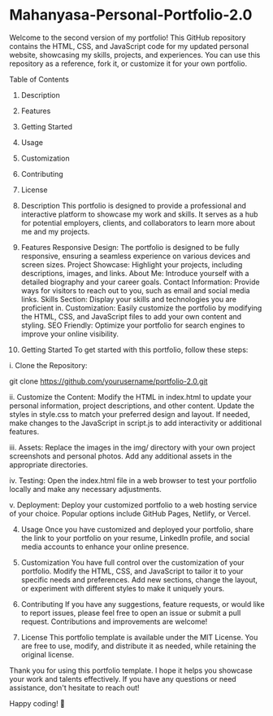 # Mahanyasa-Personal-Portfolio-2.0

Welcome to the second version of my portfolio! This GitHub repository contains the HTML, CSS, and JavaScript code for my updated personal website, showcasing my skills, projects, and experiences. You can use this repository as a reference, fork it, or customize it for your own portfolio.

Table of Contents
1. Description
2. Features
3. Getting Started
4. Usage
5. Customization
6. Contributing
7. License

1. Description
This portfolio is designed to provide a professional and interactive platform to showcase my work and skills. It serves as a hub for potential employers, clients, and collaborators to learn more about me and my projects.

2. Features
Responsive Design: The portfolio is designed to be fully responsive, ensuring a seamless experience on various devices and screen sizes.
Project Showcase: Highlight your projects, including descriptions, images, and links.
About Me: Introduce yourself with a detailed biography and your career goals.
Contact Information: Provide ways for visitors to reach out to you, such as email and social media links.
Skills Section: Display your skills and technologies you are proficient in.
Customization: Easily customize the portfolio by modifying the HTML, CSS, and JavaScript files to add your own content and styling.
SEO Friendly: Optimize your portfolio for search engines to improve your online visibility.

3. Getting Started
To get started with this portfolio, follow these steps:

i. Clone the Repository:

git clone https://github.com/yourusername/portfolio-2.0.git

ii. Customize the Content:
Modify the HTML in index.html to update your personal information, project descriptions, and other content.
Update the styles in style.css to match your preferred design and layout.
If needed, make changes to the JavaScript in script.js to add interactivity or additional features.

iii. Assets:
Replace the images in the img/ directory with your own project screenshots and personal photos.
Add any additional assets in the appropriate directories.

iv. Testing:
Open the index.html file in a web browser to test your portfolio locally and make any necessary adjustments.

v. Deployment:
Deploy your customized portfolio to a web hosting service of your choice. Popular options include GitHub Pages, Netlify, or Vercel.

4. Usage
Once you have customized and deployed your portfolio, share the link to your portfolio on your resume, LinkedIn profile, and social media accounts to enhance your online presence.

5. Customization
You have full control over the customization of your portfolio. Modify the HTML, CSS, and JavaScript to tailor it to your specific needs and preferences. Add new sections, change the layout, or experiment with different styles to make it uniquely yours.

6. Contributing
If you have any suggestions, feature requests, or would like to report issues, please feel free to open an issue or submit a pull request. Contributions and improvements are welcome!

7. License
This portfolio template is available under the MIT License. You are free to use, modify, and distribute it as needed, while retaining the original license.

Thank you for using this portfolio template. I hope it helps you showcase your work and talents effectively. If you have any questions or need assistance, don't hesitate to reach out!

Happy coding! 🚀
